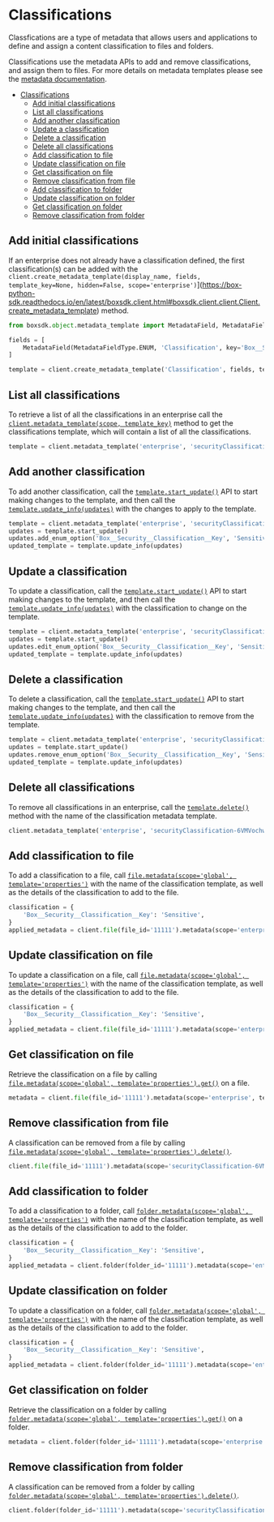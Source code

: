 Classifications
===============

Classfications are a type of metadata that allows users and applications 
to define and assign a content classification to files and folders.

Classifications use the metadata APIs to add and remove classifications, and
assign them to files. For more details on metadata templates please see the
[metadata documentation](./metadata.md).

<!-- START doctoc generated TOC please keep comment here to allow auto update -->
<!-- DON'T EDIT THIS SECTION, INSTEAD RE-RUN doctoc TO UPDATE -->


- [Classifications](#classifications)
	- [Add initial classifications](#add-initial-classifications)
	- [List all classifications](#list-all-classifications)
	- [Add another classification](#add-another-classification)
	- [Update a classification](#update-a-classification)
	- [Delete a classification](#delete-a-classification)
	- [Delete all classifications](#delete-all-classifications)
	- [Add classification to file](#add-classification-to-file)
	- [Update classification on file](#update-classification-on-file)
	- [Get classification on file](#get-classification-on-file)
	- [Remove classification from file](#remove-classification-from-file)
	- [Add classification to folder](#add-classification-to-folder)
	- [Update classification on folder](#update-classification-on-folder)
	- [Get classification on folder](#get-classification-on-folder)
	- [Remove classification from folder](#remove-classification-from-folder)

<!-- END doctoc generated TOC please keep comment here to allow auto update -->

Add initial classifications
---------------------------

If an enterprise does not already have a classification defined, the first classification(s)
can be added with the
`client.create_metadata_template(display_name, fields, template_key=None, hidden=False, scope='enterprise')`](https://box-python-sdk.readthedocs.io/en/latest/boxsdk.client.html#boxsdk.client.client.Client.create_metadata_template)
method.

<!-- sample post_metadata_templates_schema classifications -->
```python 
from boxsdk.object.metadata_template import MetadataField, MetadataFieldType

fields = [
    MetadataField(MetadataFieldType.ENUM, 'Classification', key='Box__Security__Classification__Key', options=['Top Secret'])
]

template = client.create_metadata_template('Classification', fields, template_key='securityClassification-6VMVochwUWo')
```

List all classifications
------------------------

To retrieve a list of all the classifications in an enterprise call the
[`client.metadata_template(scope, template_key)`](https://box-python-sdk.readthedocs.io/en/latest/boxsdk.client.html#boxsdk.client.client.Client.metadata_template)
method to get the classifications template, which will contain a list of all the 
classifications.

<!-- sample get_metadata_templates_enterprise_securityClassification-6VMVochwUWo_schema -->
```python
template = client.metadata_template('enterprise', 'securityClassification-6VMVochwUWo').get()
```

Add another classification
--------------------------

To add another classification, call the
[`template.start_update()`][start_update] API to start making changes to the 
template, and then call the [`template.update_info(updates)`][update_info]
with the changes to apply to the template.

<!-- sample put_metadata_templates_enterprise_securityClassification-6VMVochwUWo_schema add -->
```python
template = client.metadata_template('enterprise', 'securityClassification-6VMVochwUWo')
updates = template.start_update()
updates.add_enum_option('Box__Security__Classification__Key', 'Sensitive')
updated_template = template.update_info(updates)
```

[start_update]: https://box-python-sdk.readthedocs.io/en/latest/boxsdk.object.html#boxsdk.object.metadata_template.MetadataTemplate.start_update
[update_info]: https://box-python-sdk.readthedocs.io/en/latest/boxsdk.object.html#boxsdk.object.metadata_template.MetadataTemplate.update_info

Update a classification
-----------------------

To update a classification, call the
[`template.start_update()`][start_update] API to start making changes to the 
template, and then call the [`template.update_info(updates)`][update_info]
with the classification to change on the template.

<!-- sample put_metadata_templates_enterprise_securityClassification-6VMVochwUWo_schema update -->
```python
template = client.metadata_template('enterprise', 'securityClassification-6VMVochwUWo')
updates = template.start_update()
updates.edit_enum_option('Box__Security__Classification__Key', 'Sensitive', 'Very Sensitive')
updated_template = template.update_info(updates)
```

Delete a classification
-----------------------

To delete a classification, call the
[`template.start_update()`][start_update] API to start making changes to the 
template, and then call the [`template.update_info(updates)`][update_info]
with the classification to remove from the template.

<!-- sample put_metadata_templates_enterprise_securityClassification-6VMVochwUWo_schema delete -->
```python
template = client.metadata_template('enterprise', 'securityClassification-6VMVochwUWo')
updates = template.start_update()
updates.remove_enum_option('Box__Security__Classification__Key', 'Sensitive')
updated_template = template.update_info(updates)
```

Delete all classifications
--------------------------

To remove all classifications in an enterprise, call the
[`template.delete()`](https://box-python-sdk.readthedocs.io/en/latest/boxsdk.object.html#boxsdk.object.base_object.BaseObject.delete)
method with the name of the classification metadata template. 

<!-- sample delete_metadata_templates_enterprise_securityClassification-6VMVochwUWo_schema -->
```python
client.metadata_template('enterprise', 'securityClassification-6VMVochwUWo').delete()
```

Add classification to file
--------------------------

To add a classification to a file, call 
[`file.metadata(scope='global', template='properties')`][set-metadata]
with the name of the classification template, as well as the details of the classification
to add to the file.

<!-- sample post_files_id_metadata_enterprise_securityClassification-6VMVochwUWo -->
```python
classification = {
    'Box__Security__Classification__Key': 'Sensitive',
}
applied_metadata = client.file(file_id='11111').metadata(scope='enterprise', template='securityClassification-6VMVochwUWo').set(classification)
```

[set-metadata]: https://box-python-sdk.readthedocs.io/en/latest/boxsdk.object.html#boxsdk.object.item.Item.metadata

Update classification on file
-----------------------------

To update a classification on a file, call 
[`file.metadata(scope='global', template='properties')`][update-metadata]
with the name of the classification template, as well as the details of the classification
to add to the file.

<!-- sample put_files_id_metadata_enterprise_securityClassification-6VMVochwUWo -->
```python
classification = {
    'Box__Security__Classification__Key': 'Sensitive',
}
applied_metadata = client.file(file_id='11111').metadata(scope='enterprise', template='securityClassification-6VMVochwUWo').set(classification)
```

[update-metadata]: https://box-python-sdk.readthedocs.io/en/latest/boxsdk.object.html#boxsdk.object.item.Item.metadata

Get classification on file
--------------------------

Retrieve the classification on a file by calling
[`file.metadata(scope='global', template='properties').get()`](https://box-python-sdk.readthedocs.io/en/latest/boxsdk.object.html#boxsdk.object.metadata.Metadata.get)
on a file.

<!-- sample get_files_id_metadata_enterprise_securityClassification-6VMVochwUWo -->
```python
metadata = client.file(file_id='11111').metadata(scope='enterprise', template='securityClassification-6VMVochwUWo').get()
```

Remove classification from file
-------------------------------

A classification can be removed from a file by calling
[`file.metadata(scope='global', template='properties').delete()`](https://box-python-sdk.readthedocs.io/en/latest/boxsdk.object.html#boxsdk.object.metadata.Metadata.delete).

<!-- sample delete_files_id_metadata_enterprise_securityClassification-6VMVochwUWo -->
```python
client.file(file_id='11111').metadata(scope='securityClassification-6VMVochwUWo', template='myMetadata').delete()
```



Add classification to folder
--------------------------

To add a classification to a folder, call 
[`folder.metadata(scope='global', template='properties')`][set-metadata]
with the name of the classification template, as well as the details of the classification
to add to the folder.

<!-- sample post_folders_id_metadata_enterprise_securityClassification-6VMVochwUWo -->
```python
classification = {
    'Box__Security__Classification__Key': 'Sensitive',
}
applied_metadata = client.folder(folder_id='11111').metadata(scope='enterprise', template='securityClassification-6VMVochwUWo').set(classification)
```

[set-metadata]: https://box-python-sdk.readthedocs.io/en/latest/boxsdk.object.html#boxsdk.object.item.Item.metadata

Update classification on folder
-----------------------------

To update a classification on a folder, call 
[`folder.metadata(scope='global', template='properties')`][update-metadata]
with the name of the classification template, as well as the details of the classification
to add to the folder.

<!-- sample put_folders_id_metadata_enterprise_securityClassification-6VMVochwUWo -->
```python
classification = {
    'Box__Security__Classification__Key': 'Sensitive',
}
applied_metadata = client.folder(folder_id='11111').metadata(scope='enterprise', template='securityClassification-6VMVochwUWo').set(classification)
```

[update-metadata]: https://box-python-sdk.readthedocs.io/en/latest/boxsdk.object.html#boxsdk.object.item.Item.metadata

Get classification on folder
--------------------------

Retrieve the classification on a folder by calling
[`folder.metadata(scope='global', template='properties').get()`](https://box-python-sdk.readthedocs.io/en/latest/boxsdk.object.html#boxsdk.object.metadata.Metadata.get)
on a folder.

<!-- sample get_folders_id_metadata_enterprise_securityClassification-6VMVochwUWo -->
```python
metadata = client.folder(folder_id='11111').metadata(scope='enterprise', template='securityClassification-6VMVochwUWo').get()
```

Remove classification from folder
-------------------------------

A classification can be removed from a folder by calling
[`folder.metadata(scope='global', template='properties').delete()`](https://box-python-sdk.readthedocs.io/en/latest/boxsdk.object.html#boxsdk.object.metadata.Metadata.delete).

<!-- sample delete_folders_id_metadata_enterprise_securityClassification-6VMVochwUWo -->
```python
client.folder(folder_id='11111').metadata(scope='securityClassification-6VMVochwUWo', template='myMetadata').delete()
```